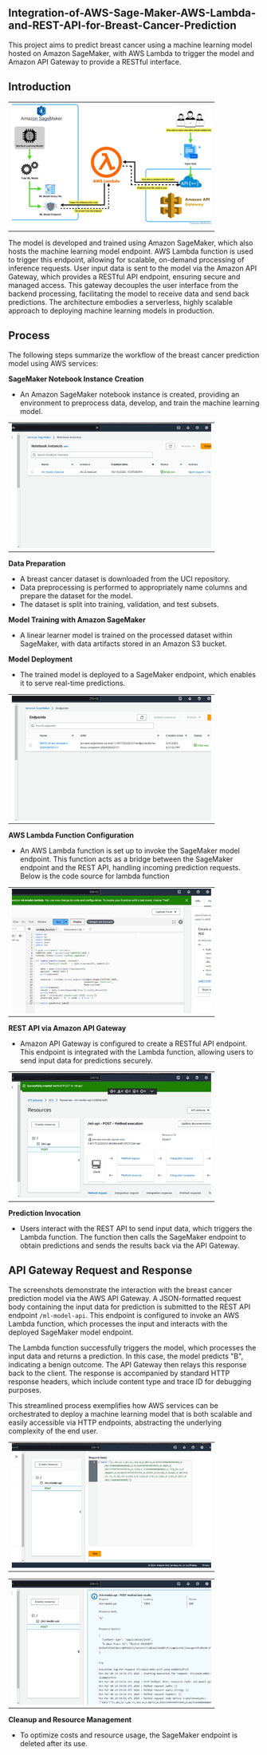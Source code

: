 
## Integration-of-AWS-Sage-Maker-AWS-Lambda-and-REST-API-for-Breast-Cancer-Prediction

This project aims to predict breast cancer using a machine learning model hosted on Amazon SageMaker, with AWS Lambda to trigger the model and Amazon API Gateway to provide a RESTful interface.

## Introduction

<table>
  <tr>
    <td>
      <img src="Images/process.png" alt="Classification Report" style="width: 400px; height: 250px; object-fit: cover" title="classification report"/>
    </td>
  </tr>
</table>


The model is developed and trained using Amazon SageMaker, which also hosts the machine learning model endpoint. AWS Lambda function is used to trigger this endpoint, allowing for scalable, on-demand processing of inference requests. User input data is sent to the model via the Amazon API Gateway, which provides a RESTful API endpoint, ensuring secure and managed access. This gateway decouples the user interface from the backend processing, facilitating the model to receive data and send back predictions. The architecture embodies a serverless, highly scalable approach to deploying machine learning models in production.

## Process

The following steps summarize the workflow of the breast cancer prediction model using AWS services:

 **SageMaker Notebook Instance Creation**
   - An Amazon SageMaker notebook instance is created, providing an environment to preprocess data, develop, and train the machine learning model.

<table>
  <tr>
    <td>
      <img src="Images/notebook_instance.png" alt="Classification Report" style="width: 400px; height: 250px; object-fit: cover" title="classification report"/>
    </td>
  </tr>
</table>


**Data Preparation**
   - A breast cancer dataset is downloaded from the UCI repository.
   - Data preprocessing is performed to appropriately name columns and prepare the dataset for the model.
   - The dataset is split into training, validation, and test subsets.

**Model Training with Amazon SageMaker**
   - A linear learner model is trained on the processed dataset within SageMaker, with data artifacts stored in an Amazon S3 bucket.

**Model Deployment**
   - The trained model is deployed to a SageMaker endpoint, which enables it to serve real-time predictions.

<table>
  <tr>
    <td>
      <img src="Images/endpoint.png" alt="Classification Report" style="width: 400px; height: 250px; object-fit: cover" title="classification report"/>
    </td>
  </tr>
</table>


 **AWS Lambda Function Configuration**
   - An AWS Lambda function is set up to invoke the SageMaker model endpoint. This function acts as a bridge between the SageMaker endpoint and the REST API, handling incoming prediction requests. Below is the code source for lambda function 

<table>
  <tr>
    <td>
      <img src="Images/lambda.png" alt="Classification Report" style="width: 400px; height: 250px; object-fit: cover" title="classification report"/>
    </td>
  </tr>
</table>


**REST API via Amazon API Gateway**
   - Amazon API Gateway is configured to create a RESTful API endpoint. This endpoint is integrated with the Lambda function, allowing users to send input data for predictions securely.

<table>
  <tr>
    <td>
      <img src="Images/API_Gateway.png" alt="Classification Report" style="width: 400px; height: 250px; object-fit: cover" title="classification report"/>
    </td>
  </tr>
</table>



**Prediction Invocation**
   - Users interact with the REST API to send input data, which triggers the Lambda function. The function then calls the SageMaker endpoint to obtain predictions and sends the results back via the API Gateway.


   ## API Gateway Request and Response

The screenshots demonstrate the interaction with the breast cancer prediction model via the AWS API Gateway. A JSON-formatted request body containing the input data for prediction is submitted to the REST API endpoint `/ml-model-api`. This endpoint is configured to invoke an AWS Lambda function, which processes the input and interacts with the deployed SageMaker model endpoint.

The Lambda function successfully triggers the model, which processes the input data and returns a prediction. In this case, the model predicts "B", indicating a benign outcome. The API Gateway then relays this response back to the client. The response is accompanied by standard HTTP response headers, which include content type and trace ID for debugging purposes.

This streamlined process exemplifies how AWS services can be orchestrated to deploy a machine learning model that is both scalable and easily accessible via HTTP endpoints, abstracting the underlying complexity of the end user.


<table>
  <tr>
    <td>
      <img src="Images/request_body.png" alt="Classification Report" style="width: 400px; height: 250px; object-fit: cover" title="classification report"/>
    </td>
  </tr>
</table>



<table>
  <tr>
    <td>
      <img src="Images/response_body.png" alt="Classification Report" style="width: 400px; height: 250px; object-fit: cover" title="classification report"/>
    </td>
  </tr>
</table>



**Cleanup and Resource Management**
   - To optimize costs and resource usage, the SageMaker endpoint is deleted after its use.
